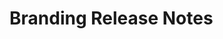 <!-- Release notes authoring guidelines: http://keepachangelog.com/ -->

# Branding Release Notes

<!-- ## [Unreleased] -->

<!-- ## [VERSION] -->
